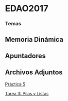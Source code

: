 # EDAO2017

### Temas
  ## Memoria Dinámica
  ## Apuntadores





## Archivos Adjuntos

[Práctica 5](https://github.com/luisfergromo/EDAO2017/files/1457896/Practica5.1.pdf)

[Tarea 3: Pilas y Listas](https://github.com/luisfergromo/EDAO2017/files/1458073/Tarea.3.-.Pilas.y.Filas.pdf)
